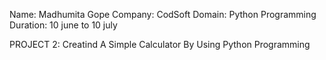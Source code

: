 Name:     Madhumita Gope
Company:  CodSoft
Domain:   Python Programming
Duration:  10 june to 10 july

PROJECT 2:
Creatind A Simple Calculator By Using Python Programming
